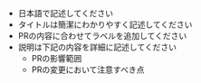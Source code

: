 - 日本語で記述してください
- タイトルは簡潔にわかりやすく記述してください
- PRの内容に合わせてラベルを追加してください
- 説明は下記の内容を詳細に記述してください
  - PRの影響範囲
  - PRの変更において注意すべき点

